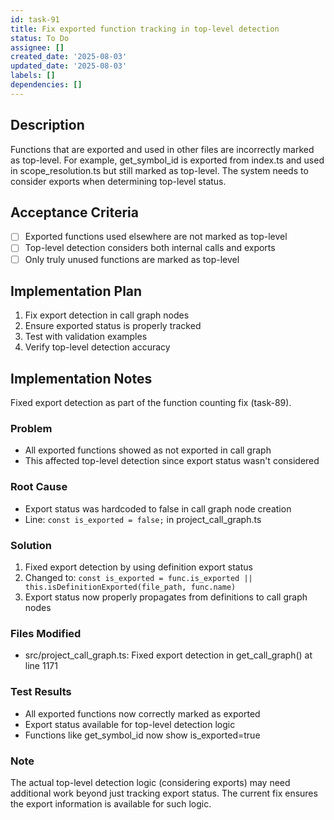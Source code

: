 ```yaml
---
id: task-91
title: Fix exported function tracking in top-level detection
status: To Do
assignee: []
created_date: '2025-08-03'
updated_date: '2025-08-03'
labels: []
dependencies: []
---
```


## Description

Functions that are exported and used in other files are incorrectly marked as top-level. For example, get_symbol_id is exported from index.ts and used in scope_resolution.ts but still marked as top-level. The system needs to consider exports when determining top-level status.

## Acceptance Criteria

- [ ] Exported functions used elsewhere are not marked as top-level
- [ ] Top-level detection considers both internal calls and exports
- [ ] Only truly unused functions are marked as top-level

## Implementation Plan

1. Fix export detection in call graph nodes
2. Ensure exported status is properly tracked
3. Test with validation examples
4. Verify top-level detection accuracy

## Implementation Notes

Fixed export detection as part of the function counting fix (task-89).

### Problem

- All exported functions showed as not exported in call graph
- This affected top-level detection since export status wasn't considered

### Root Cause

- Export status was hardcoded to false in call graph node creation
- Line: `const is_exported = false;` in project_call_graph.ts

### Solution

1. Fixed export detection by using definition export status
2. Changed to: `const is_exported = func.is_exported || this.isDefinitionExported(file_path, func.name)`
3. Export status now properly propagates from definitions to call graph nodes

### Files Modified

- src/project_call_graph.ts: Fixed export detection in get_call_graph() at line 1171

### Test Results

- All exported functions now correctly marked as exported
- Export status available for top-level detection logic
- Functions like get_symbol_id now show is_exported=true

### Note

The actual top-level detection logic (considering exports) may need additional work beyond just tracking export status. The current fix ensures the export information is available for such logic.
